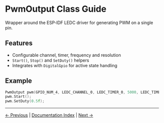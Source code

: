 # PwmOutput Class Guide

Wrapper around the ESP‑IDF LEDC driver for generating PWM on a single pin.

## Features
- Configurable channel, timer, frequency and resolution
- `Start()`, `Stop()` and `SetDuty()` helpers
- Integrates with `DigitalGpio` for active state handling

## Example
```cpp
PwmOutput pwm(GPIO_NUM_4, LEDC_CHANNEL_0, LEDC_TIMER_0, 5000, LEDC_TIMER_13_BIT);
pwm.Start();
pwm.SetDuty(0.5f);
```

---

[← Previous](SfFlexCan.md) | [Documentation Index](index.md) | [Next →](PeriodicTimer.md)
